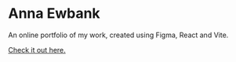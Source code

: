 # Anna Ewbank

An online portfolio of my work, created using Figma, React and Vite.

[Check it out here.](https://annaewbank.com/)
